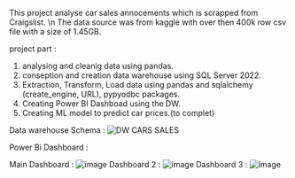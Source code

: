 This project analyse car sales annocements which is scrapped from Craigslist. \n
The data source was from kaggle with over then 400k row csv file with a size of 1.45GB.

project part :
1. analysing and cleanig data using pandas.
2. conseption and creation data warehouse using SQL Server 2022.
3. Extraction, Transform, Load data using pandas and sqlalchemy (create_engine, URL), pypyodbc packages.
4. Creating Power BI Dashboad using the DW.
5. Creating ML model to predict car prices.(to complet)

Data warehouse Schema :
![DW CARS SALES](https://github.com/RACIM01/Car_Sales_Project_1/assets/113592369/551f6837-2e1d-42f6-8e9a-50fb51da12e2)

Power Bi Dashboard :

Main Dashboard :
![image](https://github.com/RACIM01/Car_Sales_Project_1/assets/113592369/2af0eef7-b2c8-4394-b255-4330147caeab)
Dashboard 2 :
![image](https://github.com/RACIM01/Car_Sales_Project_1/assets/113592369/e2e6fdad-cdb8-4387-bf39-0c643b36bef0)
Dashboard 3 :
![image](https://github.com/RACIM01/Car_Sales_Project_1/assets/113592369/1f650d44-936f-4ac3-b583-b1da2b71907f)


